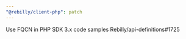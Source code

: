 ```yaml
---
"@rebilly/client-php": patch
---
```


Use FQCN in PHP SDK 3.x code samples Rebilly/api-definitions#1725
